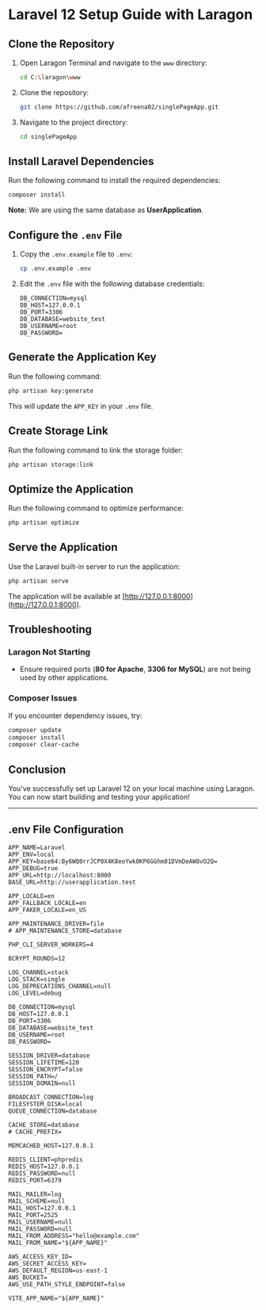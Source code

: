 # Laravel 12 Setup Guide with Laragon

## Clone the Repository
1. Open Laragon Terminal and navigate to the `www` directory:
   ```sh
   cd C:\laragon\www
   ```
2. Clone the repository:
   ```sh
   git clone https://github.com/afreena02/singlePageApp.git
   ```
3. Navigate to the project directory:
   ```sh
   cd singlePageApp
   ```

## Install Laravel Dependencies
Run the following command to install the required dependencies:
```sh
composer install
```

**Note:** We are using the same database as **UserApplication**.

## Configure the `.env` File
1. Copy the `.env.example` file to `.env`:
   ```sh
   cp .env.example .env
   ```
2. Edit the `.env` file with the following database credentials:
   ```env
   DB_CONNECTION=mysql
   DB_HOST=127.0.0.1
   DB_PORT=3306
   DB_DATABASE=website_test
   DB_USERNAME=root
   DB_PASSWORD=
   ```

## Generate the Application Key
Run the following command:
```sh
php artisan key:generate
```
This will update the `APP_KEY` in your `.env` file.

## Create Storage Link
Run the following command to link the storage folder:
```sh
php artisan storage:link
```

## Optimize the Application
Run the following command to optimize performance:
```sh
php artisan optimize
```

## Serve the Application
Use the Laravel built-in server to run the application:
```sh
php artisan serve
```
The application will be available at [http://127.0.0.1:8000](http://127.0.0.1:8000).

## Troubleshooting
### Laragon Not Starting
- Ensure required ports (**80 for Apache**, **3306 for MySQL**) are not being used by other applications.

### Composer Issues
If you encounter dependency issues, try:
```sh
composer update
composer install
composer clear-cache
```

## Conclusion
You've successfully set up Laravel 12 on your local machine using Laragon. You can now start building and testing your application!

---

## .env File Configuration

```env
APP_NAME=Laravel
APP_ENV=local
APP_KEY=base64:By6WQ0rrJCP0X4K8eoYwk0KP6GGhm81DVmDeAW8vO2Q=
APP_DEBUG=true
APP_URL=http://localhost:8000
BASE_URL=http://userapplication.test

APP_LOCALE=en
APP_FALLBACK_LOCALE=en
APP_FAKER_LOCALE=en_US

APP_MAINTENANCE_DRIVER=file
# APP_MAINTENANCE_STORE=database

PHP_CLI_SERVER_WORKERS=4

BCRYPT_ROUNDS=12

LOG_CHANNEL=stack
LOG_STACK=single
LOG_DEPRECATIONS_CHANNEL=null
LOG_LEVEL=debug

DB_CONNECTION=mysql
DB_HOST=127.0.0.1
DB_PORT=3306
DB_DATABASE=website_test
DB_USERNAME=root
DB_PASSWORD=

SESSION_DRIVER=database
SESSION_LIFETIME=120
SESSION_ENCRYPT=false
SESSION_PATH=/
SESSION_DOMAIN=null

BROADCAST_CONNECTION=log
FILESYSTEM_DISK=local
QUEUE_CONNECTION=database

CACHE_STORE=database
# CACHE_PREFIX=

MEMCACHED_HOST=127.0.0.1

REDIS_CLIENT=phpredis
REDIS_HOST=127.0.0.1
REDIS_PASSWORD=null
REDIS_PORT=6379

MAIL_MAILER=log
MAIL_SCHEME=null
MAIL_HOST=127.0.0.1
MAIL_PORT=2525
MAIL_USERNAME=null
MAIL_PASSWORD=null
MAIL_FROM_ADDRESS="hello@example.com"
MAIL_FROM_NAME="${APP_NAME}"

AWS_ACCESS_KEY_ID=
AWS_SECRET_ACCESS_KEY=
AWS_DEFAULT_REGION=us-east-1
AWS_BUCKET=
AWS_USE_PATH_STYLE_ENDPOINT=false

VITE_APP_NAME="${APP_NAME}"
```

